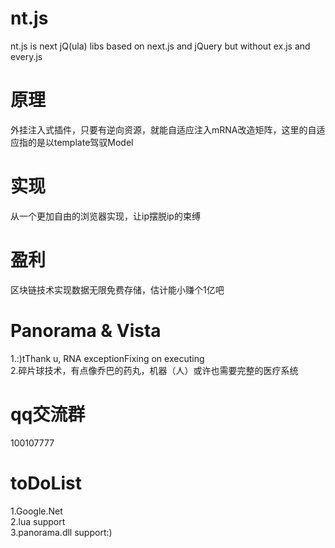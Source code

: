 # nt.js  
nt.js is next jQ(ula) libs based on next.js and jQuery but without ex.js and every.js  
# 原理  
外挂注入式插件，只要有逆向资源，就能自适应注入mRNA改造矩阵，这里的自适应指的是以template驾驭Model 
# 实现  
从一个更加自由的浏览器实现，让ip摆脱ip的束缚
# 盈利  
区块链技术实现数据无限免费存储，估计能小赚个1亿吧
# Panorama & Vista
1.:)tThank u, RNA exceptionFixing on executing  
2.碎片球技术，有点像乔巴的药丸，机器（人）或许也需要完整的医疗系统 
# qq交流群  
100107777
# toDoList  
1.Google.Net  
2.lua support  
3.panorama.dll support:)  

